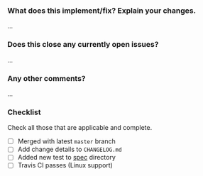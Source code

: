 ### What does this implement/fix? Explain your changes.

...

### Does this close any currently open issues?

...

### Any other comments?

...

### Checklist

Check all those that are applicable and complete.

-   [ ] Merged with latest `master` branch
-   [ ] Add change details to `CHANGELOG.md`
-   [ ] Added new test to [spec](https://github.com/matteobertoldo/atomforce/tree/master/spec) directory
-   [ ] Travis CI passes (Linux support)
